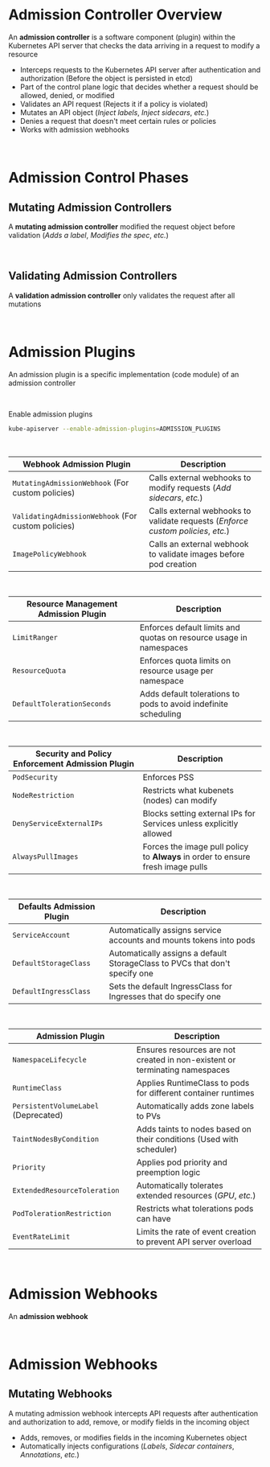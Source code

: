 # Admission Controller Overview

An **admission controller** is a software component (plugin) within the Kubernetes API server that checks the data arriving in a request to modify a resource

* Interceps requests to the Kubernetes API server after authentication and authorization (Before the object is persisted in etcd)
* Part of the control plane logic that decides whether a request should be allowed, denied, or modified
* Validates an API request (Rejects it if a policy is violated)
* Mutates an API object (*Inject labels*, *Inject sidecars*, *etc.*)
* Denies a request that doesn't meet certain rules or policies 
* Works with admission webhooks

<br>

# Admission Control Phases

## Mutating Admission Controllers

A **mutating admission controller** modified the request object before validation (*Adds a label*, *Modifies the spec*, *etc.*)

<br>

## Validating Admission Controllers

A **validation admission controller** only validates the request after all mutations

<br>

# Admission Plugins

An admission plugin is a specific implementation (code module) of an admission controller

<br>

Enable admission plugins
```Bash
kube-apiserver --enable-admission-plugins=ADMISSION_PLUGINS
```

<br>

| Webhook Admission Plugin | Description |
| --- | --- |
| `MutatingAdmissionWebhook` (For custom policies) | Calls external webhooks to modify requests (*Add sidecars*, *etc.*) |
| `ValidatingAdmissionWebhook` (For custom policies) | Calls external webhooks to validate requests (*Enforce custom policies*, *etc.*) |
| `ImagePolicyWebhook` | Calls an external webhook to validate images before pod creation |

<br>

| Resource Management Admission Plugin | Description |
| --- | --- |
| `LimitRanger` | Enforces default limits and quotas on resource usage in namespaces |
| `ResourceQuota` | Enforces quota limits on resource usage per namespace |
| `DefaultTolerationSeconds` | Adds default tolerations to pods to avoid indefinite scheduling |

<br>

| Security and Policy Enforcement Admission Plugin | Description |
| --- | --- |
| `PodSecurity` | Enforces PSS |
| `NodeRestriction` | Restricts what kubenets (nodes) can modify |
| `DenyServiceExternalIPs` | Blocks setting external IPs for Services unless explicitly allowed |
| `AlwaysPullImages` | Forces the image pull policy to **Always** in order to ensure fresh image pulls |

<br>

| Defaults Admission Plugin | Description |
| --- | --- |
| `ServiceAccount` | Automatically assigns service accounts and mounts tokens into pods |
| `DefaultStorageClass` | Automatically assigns a default StorageClass to PVCs that don't specify one |
| `DefaultIngressClass` | Sets the default IngressClass for Ingresses that do specify one |

<br>

| Admission Plugin | Description |
| --- | --- |
| `NamespaceLifecycle` | Ensures resources are not created in non-existent or terminating namespaces |
| `RuntimeClass` | Applies RuntimeClass to pods for different container runtimes |
| `PersistentVolumeLabel` (Deprecated) | Automatically adds zone labels to PVs |
| `TaintNodesByCondition` | Adds taints to nodes based on their conditions (Used with scheduler) |
| `Priority` | Applies pod priority and preemption logic |
| `ExtendedResourceToleration` | Automatically tolerates extended resources (*GPU*, *etc.*) |
| `PodTolerationRestriction` | Restricts what tolerations pods can have |
| `EventRateLimit` | Limits the rate of event creation to prevent API server overload |

<br>

# Admission Webhooks

An **admission webhook**

<br>

# Admission Webhooks

## Mutating Webhooks

A mutating admission webhook intercepts API requests after authentication and authorization to add, remove, or modify fields in the incoming object 

* Adds, removes, or modifies fields in the incoming Kubernetes object
* Automatically injects configurations (*Labels*, *Sidecar containers*, *Annotations*, *etc.*)

<br>

##